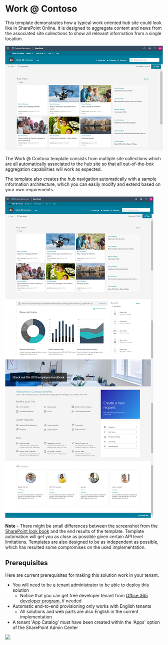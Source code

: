 # Work @ Contoso

This template demonstrates how a typical work oriented hub site could look like in SharePoint Online. It is designed to aggregate content and news from the associated site collections to show all relevant information from a single location.

![Work at Contoso top pic](./top-work-at-contoso.png)

The Work @ Contoso template consists from multiple site collections which are all automatically associated to the hub site so that all out-of-the-box aggregation capabilities will work as expected.

The template also creates the hub navigation automatically with a sample information architecture, which you can easily modify and extend based on your own requirements.

![Work at Contoso pic](./full-layout-work-at-contoso.png)

**Note** - There might be small differences between the screenshot from the [SharePoint look book](https://spdesign.azurewebsites.net) and the end results of the template. Template automation will get you as close as possible given certain API level limitations. Templates are also designed to be as independent as possible, which has resulted some compromises on the used implementation.

## Prerequisites

Here are current prerequisites for making this solution work in your tenant.

- You will need to be a tenant administrator to be able to deploy this solution
    - Notice that you can get free developer tenant from [Office 365 developer program](https://developer.microsoft.com/en-us/office/dev-program), if needed
- Automatic end-to-end provisioning only works with English tenants
    - All solutions and web parts are also English in the current implementation
- A tenant 'App Catalog' must have been created within the 'Apps' option of the SharePoint Admin Center

<img src="https://telemetry.sharepointpnp.com/sp-dev-provisioning-templates/WorkAtContoso" />